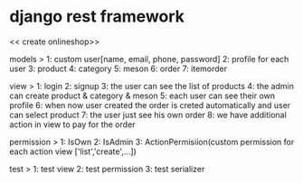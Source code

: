 # django rest framework
<< create onlineshop>>

models > 1: custom user[name, email, phone, password] 
         2: profile for each user 
         3: product
         4: category
         5: meson
         6: order
         7: itemorder
         
view > 1: login
       2: signup
       3: the user can see the list of products 
       4: the admin can create product & category & meson
       5: each user can see their own profile
       6: when now user created the order is creted automatically and user can select product
       7: the user just see his own order
       8: we have additional action in view to pay for the order
       
 permission > 1: IsOwn
              2: IsAdmin
              3: ActionPermisiion(custom permission for each action view ['list','create',...])
              

test > 1: test view
       2: test permission
       3: test serializer
              
              
 
       
       
       
         
         
         
